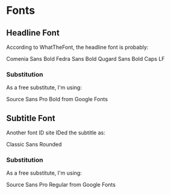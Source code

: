 #  Fonts

## Headline Font
According to WhatTheFont, the headline font is probably:

Comenia Sans Bold
Fedra Sans Bold
Qugard Sans Bold Caps LF

### Substitution
As a free substitute, I'm using:

Source Sans Pro Bold from Google Fonts


## Subtitle Font
Another font ID site IDed the subtitle as:

Classic Sans Rounded

### Substitution
As a free substitute, I'm using:

Source Sans Pro Regular from Google Fonts
